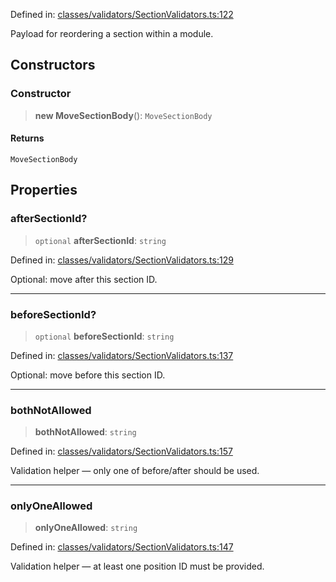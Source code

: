 Defined in: [classes/validators/SectionValidators.ts:122](https://github.com/continuousactivelearning/vibe/blob/dbf557f2b5c1ec47c296f0289b3a6f789bb5efa2/backend/src/modules/courses/classes/validators/SectionValidators.ts#L122)

Payload for reordering a section within a module.

## Constructors

### Constructor

> **new MoveSectionBody**(): `MoveSectionBody`

#### Returns

`MoveSectionBody`

## Properties

### afterSectionId?

> `optional` **afterSectionId**: `string`

Defined in: [classes/validators/SectionValidators.ts:129](https://github.com/continuousactivelearning/vibe/blob/dbf557f2b5c1ec47c296f0289b3a6f789bb5efa2/backend/src/modules/courses/classes/validators/SectionValidators.ts#L129)

Optional: move after this section ID.

***

### beforeSectionId?

> `optional` **beforeSectionId**: `string`

Defined in: [classes/validators/SectionValidators.ts:137](https://github.com/continuousactivelearning/vibe/blob/dbf557f2b5c1ec47c296f0289b3a6f789bb5efa2/backend/src/modules/courses/classes/validators/SectionValidators.ts#L137)

Optional: move before this section ID.

***

### bothNotAllowed

> **bothNotAllowed**: `string`

Defined in: [classes/validators/SectionValidators.ts:157](https://github.com/continuousactivelearning/vibe/blob/dbf557f2b5c1ec47c296f0289b3a6f789bb5efa2/backend/src/modules/courses/classes/validators/SectionValidators.ts#L157)

Validation helper — only one of before/after should be used.

***

### onlyOneAllowed

> **onlyOneAllowed**: `string`

Defined in: [classes/validators/SectionValidators.ts:147](https://github.com/continuousactivelearning/vibe/blob/dbf557f2b5c1ec47c296f0289b3a6f789bb5efa2/backend/src/modules/courses/classes/validators/SectionValidators.ts#L147)

Validation helper — at least one position ID must be provided.
